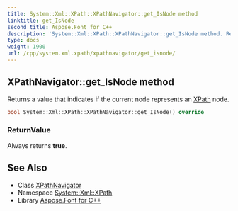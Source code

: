 ```yaml
---
title: System::Xml::XPath::XPathNavigator::get_IsNode method
linktitle: get_IsNode
second_title: Aspose.Font for C++
description: 'System::Xml::XPath::XPathNavigator::get_IsNode method. Returns a value that indicates if the current node represents an XPath node in C++.'
type: docs
weight: 1900
url: /cpp/system.xml.xpath/xpathnavigator/get_isnode/
---
```

## XPathNavigator::get_IsNode method


Returns a value that indicates if the current node represents an [XPath](../../) node.

```cpp
bool System::Xml::XPath::XPathNavigator::get_IsNode() override
```


### ReturnValue

Always returns **true**.

## See Also

* Class [XPathNavigator](../)
* Namespace [System::Xml::XPath](../../)
* Library [Aspose.Font for C++](../../../)
